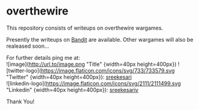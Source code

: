 # overthewire
This repository consists of writeups on overthewire wargames.

Presently the writeups on [Bandit](https://overthewire.org/wargames/bandit/) are available.
Other wargames will also be realeased soon...

For further details ping me at:
<br>
![image](http://url.to/image.png "Title" {width=40px height=400px})
![twitter-logo](https://image.flaticon.com/icons/svg/733/733579.svg "Twitter" {width=40px height=400px}): [sreekesari](https://twitter.com/sreekesari) <br>
![linkedin-logo](https://image.flaticon.com/icons/svg/2111/2111499.svg "Linkedin" {width=40px height=400px}): [sreekesariv](https://www.linkedin.com/in/sreekesari-v-7a80931a8/) <br>

Thank You!
